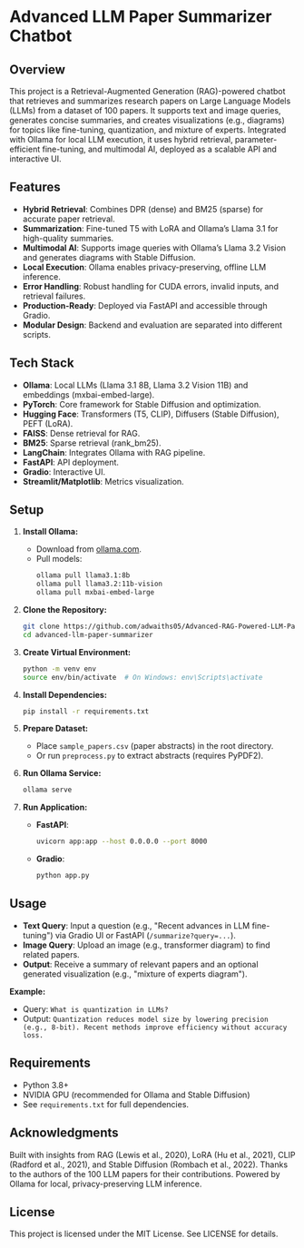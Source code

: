 # Advanced LLM Paper Summarizer Chatbot

## Overview

This project is a Retrieval-Augmented Generation (RAG)-powered chatbot that retrieves and summarizes research papers on Large Language Models (LLMs) from a dataset of 100 papers. It supports text and image queries, generates concise summaries, and creates visualizations (e.g., diagrams) for topics like fine-tuning, quantization, and mixture of experts. Integrated with Ollama for local LLM execution, it uses hybrid retrieval, parameter-efficient fine-tuning, and multimodal AI, deployed as a scalable API and interactive UI.

## Features

- **Hybrid Retrieval**: Combines DPR (dense) and BM25 (sparse) for accurate paper retrieval.
- **Summarization**: Fine-tuned T5 with LoRA and Ollama’s Llama 3.1 for high-quality summaries.
- **Multimodal AI**: Supports image queries with Ollama’s Llama 3.2 Vision and generates diagrams with Stable Diffusion.
- **Local Execution**: Ollama enables privacy-preserving, offline LLM inference.
- **Error Handling**: Robust handling for CUDA errors, invalid inputs, and retrieval failures.
- **Production-Ready**: Deployed via FastAPI and accessible through Gradio.
- **Modular Design**: Backend and evaluation are separated into different scripts.

## Tech Stack

- **Ollama**: Local LLMs (Llama 3.1 8B, Llama 3.2 Vision 11B) and embeddings (mxbai-embed-large).
- **PyTorch**: Core framework for Stable Diffusion and optimization.
- **Hugging Face**: Transformers (T5, CLIP), Diffusers (Stable Diffusion), PEFT (LoRA).
- **FAISS**: Dense retrieval for RAG.
- **BM25**: Sparse retrieval (rank_bm25).
- **LangChain**: Integrates Ollama with RAG pipeline.
- **FastAPI**: API deployment.
- **Gradio**: Interactive UI.
- **Streamlit/Matplotlib**: Metrics visualization.

## Setup

1. **Install Ollama:**
   - Download from [ollama.com](https://ollama.com).
   - Pull models:
     ```bash
     ollama pull llama3.1:8b
     ollama pull llama3.2:11b-vision
     ollama pull mxbai-embed-large
     ```

2. **Clone the Repository:**
   ```bash
   git clone https://github.com/adwaiths05/Advanced-RAG-Powered-LLM-Paper-Summarizer-Chatbot.git
   cd advanced-llm-paper-summarizer
   ```

3. **Create Virtual Environment:**
   ```bash
   python -m venv env
   source env/bin/activate  # On Windows: env\Scripts\activate
   ```

4. **Install Dependencies:**
   ```bash
   pip install -r requirements.txt
   ```

5. **Prepare Dataset:**
   - Place `sample_papers.csv` (paper abstracts) in the root directory.
   - Or run `preprocess.py` to extract abstracts (requires PyPDF2).

6. **Run Ollama Service:**
   ```bash
   ollama serve
   ```

7. **Run Application:**
   - **FastAPI**:
     ```bash
     uvicorn app:app --host 0.0.0.0 --port 8000
     ```
   - **Gradio**:
     ```bash
     python app.py
     ```

## Usage

- **Text Query**: Input a question (e.g., "Recent advances in LLM fine-tuning") via Gradio UI or FastAPI (`/summarize?query=...`).
- **Image Query**: Upload an image (e.g., transformer diagram) to find related papers.
- **Output**: Receive a summary of relevant papers and an optional generated visualization (e.g., "mixture of experts diagram").

**Example:**
- Query: `What is quantization in LLMs?`
- Output: `Quantization reduces model size by lowering precision (e.g., 8-bit). Recent methods improve efficiency without accuracy loss.`

## Requirements

- Python 3.8+
- NVIDIA GPU (recommended for Ollama and Stable Diffusion)
- See `requirements.txt` for full dependencies.

## Acknowledgments

Built with insights from RAG (Lewis et al., 2020), LoRA (Hu et al., 2021), CLIP (Radford et al., 2021), and Stable Diffusion (Rombach et al., 2022).
Thanks to the authors of the 100 LLM papers for their contributions.
Powered by Ollama for local, privacy-preserving LLM inference.

## License

This project is licensed under the MIT License. See LICENSE for details.

